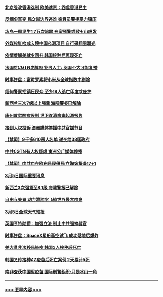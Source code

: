 #### [北京强改香港选制 欧美谴责：吞噬香港民主](../pages/prog202/a103068085.md?t=03061851) 
#### [反缅甸军变 民众越边界逃难 逾百员警拒暴力镇压](../pages/prog202/a103067999.md?t=03061851) 
#### [冰岛一周发生1.7万次地震 专家预警或致火山喷发](../pages/prog202/a103067530.md?t=03061851) 
#### [外媒指肛检成入境中国必测项目 自行采样图曝光](../pages/prog202/a103067771.md?t=03061851) 
#### [疫情缓解美就业回升 韩国接种后再现死亡](../pages/prog202/a103067832.md?t=03061851) 
#### [法国给CGTN发牌照 业内人士: 英国不大可能复播](../pages/prog202/a103067751.md?t=03061851) 
#### [时事拼盘：富时罗素将小米从全球指数中剔除](../pages/prog202/a103067788.md?t=03061851) 
#### [缅甸警察拒镇压民众 至少19人逃亡印度求庇护](../pages/prog202/a103067718.md?t=03061851) 
#### [新西兰三次7级以上强震 海啸警报已解除](../pages/prog202/a103067639.md?t=03061851) 
#### [康州放宽防疫限制 世卫取消病毒起源报告](../pages/prog202/a103067627.md?t=03061851) 
#### [接到人权投诉 澳洲媒体停播中共官媒节目](../pages/prog202/a103067525.md?t=03061851) 
#### [【禁闻】9千多610恶人名单 递交给38国政府](../pages/prog202/a103067593.md?t=03061851) 
#### [中共CGTN有人权疑虑 澳洲公广媒体停播](../pages/prog202/a103067601.md?t=03061851) 
#### [【禁闻】中共中东欧布局现僵局 立陶宛拟退17+1](../pages/prog202/a103067543.md?t=03061851) 
#### [3月5日国际重要讯息](../pages/prog202/a103067377.md?t=03061851) 
#### [新西兰3次强震至8.1级 海啸警报已解除](../pages/prog202/a103067178.md?t=03061851) 
#### [自由与美景 动力滑翔伞飞掠世界最大喷泉](../pages/prog202/a103067169.md?t=03061851) 
#### [3月5日全球天气预报](../pages/prog202/a103067106.md?t=03061851) 
#### [英国亨特勋爵：加强立法 制止中共强摘器官](../pages/prog202/a103067101.md?t=03061851) 
#### [时事拼盘：SpaceX星船高空试飞 成功落地后爆炸](../pages/prog202/a103067089.md?t=03061851) 
#### [美大量非法移民染疫 韩国5人接种后死亡](../pages/prog202/a103067072.md?t=03061851) 
#### [韩国又传接种AZ疫苗后死亡案例 2天累计5死](../pages/prog202/a103067040.md?t=03061851) 
#### [南非查获中国假疫苗 国际刑警组织:只是冰山一角](../pages/prog202/a103067025.md?t=03061851) 

----
#### [ >>> 更早内容 <<< ](../indexes/prog202-earlier.md)
